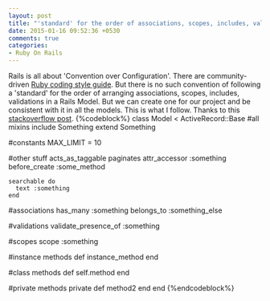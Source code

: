 ```yaml
---
layout: post
title: "'standard' for the order of associations, scopes, includes, validations in a Rails Model"
date: 2015-01-16 09:52:36 +0530
comments: true
categories: 
- Ruby On Rails
---
```



<div class='post'>
	<div dir="ltr" style="text-align: left;" trbidi="on">
	  Rails is all about 'Convention over Configuration'. There are community-driven <a href="https://github.com/bbatsov/ruby-style-guide">Ruby coding style guide</a>. But there is no such convention of following a 'standard' for the order of arranging associations, scopes, includes, validations in a Rails Model. But we can create one for our project and be consistent with it in all the models. This is what I follow. Thanks to this <a href="http://stackoverflow.com/a/16967431/2045617">stackoverflow post</a>.
{%codeblock%}
class Model < ActiveRecord::Base   
  #all mixins
  include Something
  extend Something

  #constants 
  MAX_LIMIT = 10

  #other stuff
  acts_as_taggable
  paginates
  attr_accessor :something 
  before_create :some_method

	searchable do
	  text :something
	end

  #associations
  has_many :something
  belongs_to :something_else

  #validations
  validate_presence_of :something

  #scopes
  scope :something

  #instance methods
  def instance_method
  end

  #class methods
  def self.method
  end

  #private methods
  private
  def method2
  end
end
{%endcodeblock%}
	</div>
</div>